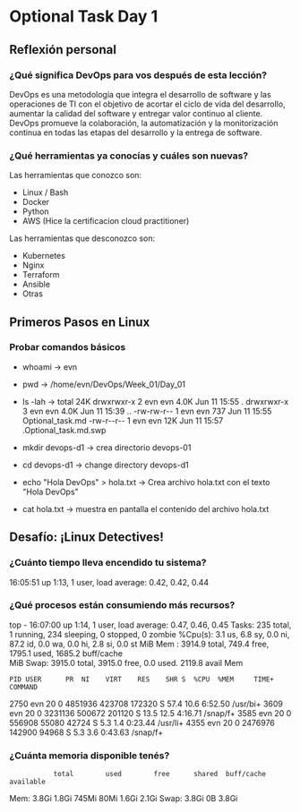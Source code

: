 # Optional Task Day 1

## Reflexión personal
### ¿Qué significa DevOps para vos después de esta lección?

DevOps es una metodología que integra el desarrollo de software y las operaciones de TI con el objetivo de acortar el ciclo de vida del desarrollo, aumentar la calidad del software y entregar valor continuo al cliente. DevOps promueve la colaboración, la automatización y la monitorización continua en todas las etapas del desarrollo y la entrega de software.

### ¿Qué herramientas ya conocías y cuáles son nuevas?

Las herramientas que conozco son:
- Linux / Bash
- Docker
- Python
- AWS (Hice la certificacion cloud practitioner)

Las herramientas que desconozco son:
- Kubernetes
- Nginx
- Terraform
- Ansible
- Otras

## Primeros Pasos en Linux
### Probar comandos básicos

- whoami -> evn
- pwd -> /home/evn/DevOps/Week_01/Day_01
- ls -lah -> 
total 24K
drwxrwxr-x 2 evn evn 4.0K Jun 11 15:55 .
drwxrwxr-x 3 evn evn 4.0K Jun 11 15:39 ..
-rw-rw-r-- 1 evn evn  737 Jun 11 15:55 Optional_task.md
-rw-r--r-- 1 evn evn  12K Jun 11 15:57 .Optional_task.md.swp

- mkdir devops-d1 -> crea directorio devops-01
- cd devops-d1 -> change directory devops-d1
- echo "Hola DevOps" > hola.txt -> Crea archivo hola.txt con el texto "Hola DevOps"
- cat hola.txt -> muestra en pantalla el contenido del archivo hola.txt

## Desafío: ¡Linux Detectives!
### ¿Cuánto tiempo lleva encendido tu sistema?

16:05:51 up  1:13,  1 user,  load average: 0.42, 0.42, 0.44

### ¿Qué procesos están consumiendo más recursos?

top - 16:07:00 up  1:14,  1 user,  load average: 0.47, 0.46, 0.45
Tasks: 235 total,   1 running, 234 sleeping,   0 stopped,   0 zombie
%Cpu(s):  3.1 us,  6.8 sy,  0.0 ni, 87.2 id,  0.0 wa,  0.0 hi,  2.8 si,  0.0 st 
MiB Mem :   3914.9 total,    749.4 free,   1795.1 used,   1685.2 buff/cache     
MiB Swap:   3915.0 total,   3915.0 free,      0.0 used.   2119.8 avail Mem 

    PID USER      PR  NI    VIRT    RES    SHR S  %CPU  %MEM     TIME+ COMMAND  
   2750 evn       20   0 4851936 423708 172320 S  57.4  10.6   6:52.50 /usr/bi+ 
   3609 evn       20   0 3231136 500672 201120 S  13.5  12.5   4:16.71 /snap/f+ 
   3585 evn       20   0  556908  55080  42724 S   5.3   1.4   0:23.44 /usr/li+ 
   4355 evn       20   0 2476976 142900  94968 S   5.3   3.6   0:43.63 /snap/f+

### ¿Cuánta memoria disponible tenés?

               total        used        free      shared  buff/cache   available
Mem:           3.8Gi       1.8Gi       745Mi        80Mi       1.6Gi       2.1Gi
Swap:          3.8Gi          0B       3.8Gi





